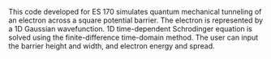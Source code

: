 This code developed for ES 170 simulates quantum mechanical tunneling of an electron across a square potential barrier. 
The electron is represented by a 1D Gaussian wavefunction. 
1D time-dependent Schrodinger equation is solved using the finite-difference time-domain method.
The user can input the barrier height and width, and electron energy and spread.
